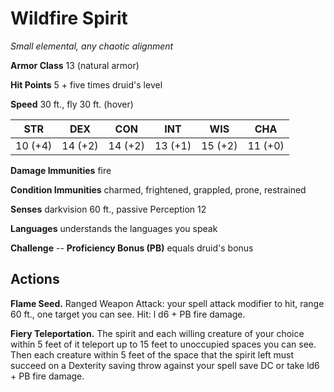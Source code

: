 # Wildfire Spirit
*Small elemental, any chaotic alignment*

**Armor Class** 13 (natural armor)

**Hit Points** 5 + five times druid's level

**Speed** 30 ft., fly 30 ft. (hover)

**STR**|**DEX**|**CON**|**INT**|**WIS**|**CHA**
-------|-------|-------|-------|-------|-------
10 (+4)|14 (+2)|14 (+2)|13 (+1)|15 (+2)|11 (+0)

**Damage Immunities** fire

**Condition Immunities** charmed, frightened, grappled, prone, restrained

**Senses** darkvision 60 ft., passive Perception 12

**Languages** understands the languages you speak

**Challenge** -- **Proficiency Bonus (PB)** equals druid's bonus

## Actions
**Flame Seed.** Ranged Weapon Attack: your spell attack modifier to hit, range 60 ft., one target you can see. Hit: l d6 + PB fire damage.

**Fiery Teleportation.** The spirit and each willing creature of your choice within 5 feet of it teleport up to 15 feet to unoccupied spaces you can see. Then each creature within 5 feet of the space that the spirit left must succeed on a Dexterity saving throw against your spell save DC or take ld6 + PB fire damage.
